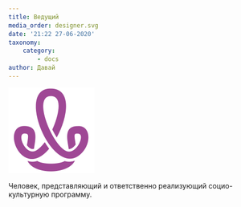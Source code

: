 ```yaml
---
title: Ведущий
media_order: designer.svg
date: '21:22 27-06-2020'
taxonomy:
    category:
        - docs
author: Давай
---
```


![Ведущий](designer.svg?resize=300,300)

Человек, представляющий и ответственно реализующий социо-культурную программу.
